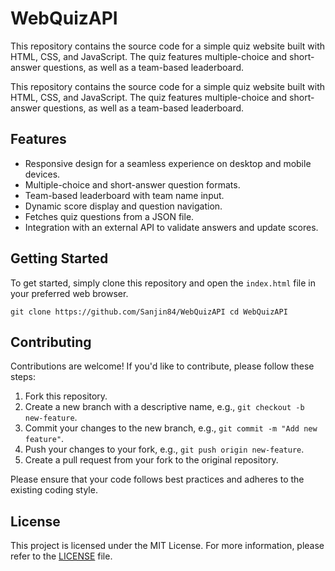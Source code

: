 # WebQuizAPI
This repository contains the source code for a simple quiz website built with HTML, CSS, and JavaScript. The quiz features multiple-choice and short-answer questions, as well as a team-based leaderboard.

This repository contains the source code for a simple quiz website built with HTML, CSS, and JavaScript. The quiz features multiple-choice and short-answer questions, as well as a team-based leaderboard.

## Features

- Responsive design for a seamless experience on desktop and mobile devices.
- Multiple-choice and short-answer question formats.
- Team-based leaderboard with team name input.
- Dynamic score display and question navigation.
- Fetches quiz questions from a JSON file.
- Integration with an external API to validate answers and update scores.


## Getting Started

To get started, simply clone this repository and open the `index.html` file in your preferred web browser.

`git clone https://github.com/Sanjin84/WebQuizAPI
cd WebQuizAPI`


## Contributing

Contributions are welcome! If you'd like to contribute, please follow these steps:

1. Fork this repository.
2. Create a new branch with a descriptive name, e.g., `git checkout -b new-feature`.
3. Commit your changes to the new branch, e.g., `git commit -m "Add new feature"`.
4. Push your changes to your fork, e.g., `git push origin new-feature`.
5. Create a pull request from your fork to the original repository.

Please ensure that your code follows best practices and adheres to the existing coding style.

## License

This project is licensed under the MIT License. For more information, please refer to the [LICENSE](LICENSE) file.
